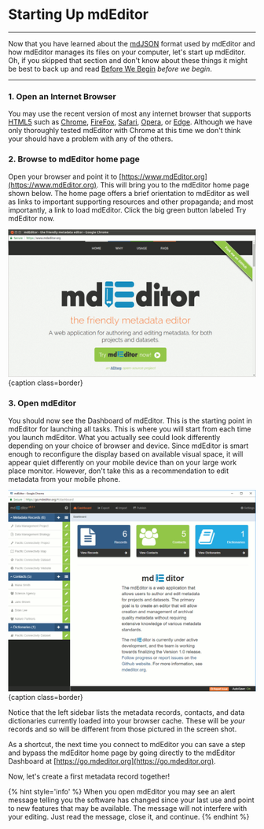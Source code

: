 # Starting Up mdEditor

---

Now that you have learned about the [mdJSON](https://mdtools.adiwg.org) format used by mdEditor and how mdEditor manages its files on your computer, let's start up mdEditor. Oh, if you skipped that section and don't know about these things it might be best to back up and read [Before We Begin](before-we-begin.md) _before we begin_.

---

### 1. Open an Internet Browser

You may use the recent version of most any internet browser that supports [HTML5](https://developer.mozilla.org/en-US/docs/Web/Guide/HTML/HTML5) such as [Chrome](https://www.google.com/chrome/), [FireFox](https://www.mozilla.org/en-US/firefox/), [Safari](https://www.apple.com/safari/), [Opera](https://www.opera.com/), or [Edge](https://www.microsoft.com/en-us/windows/microsoft-edge).  Although we have only thoroughly tested mdEditor with Chrome at this time we don't think your should have a problem with any of the others.

### 2. Browse to mdEditor home page

Open your browser and point it to [https://www.mdEditor.org](https://www.mdEditor.org). This will bring you to the mdEditor home page shown below. The home page offers a brief orientation to mdEditor as well as links to important supporting resources and other propaganda; and most importantly, a link to load mdEditor.  Click the big green button labeled <span class="btn btn-success">Try mdEditor now</span>.

![The mdEditor homepage.](/assets/get-started/homepage.png){caption class=border}

### 3. Open mdEditor

You should now see the Dashboard of mdEditor.  This is the starting point in mdEditor for launching all tasks.  This is where you will start from each time you launch mdEditor.  What you actually see could look differently depending on your choice of browser and device.  Since mdEditor is smart enough to reconfigure the display based on available visual space, it will appear quiet differently on your mobile device than on your large work place monitor.  However, don't take this as a recommendation to edit metadata from your mobile phone.

![The dashboard view.](/assets/get-started/dashboard.png){caption class=border}

Notice that the left sidebar lists the metadata records, contacts, and data dictionaries currently loaded into your browser cache.  These will be _your_ records and so will be different from those pictured in the screen shot.

As a shortcut, the next time you connect to mdEditor you can save a step and bypass the mdEditor home page by going directly to the mdEditor Dashboard at [https://go.mdeditor.org](https://go.mdeditor.org).

Now, let's create a first metadata record together!

{% hint style='info' %}
When you open mdEditor you may see an alert message telling you the software has changed since your last use and point to new features that may be available.  The message will not interfere with your editing.  Just read the message, close it, and continue.
{% endhint %}
